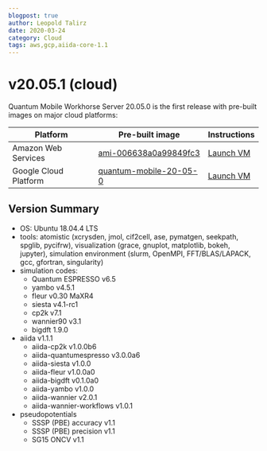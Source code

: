 ```yaml
---
blogpost: true
author: Leopold Talirz
date: 2020-03-24
category: Cloud
tags: aws,gcp,aiida-core-1.1
---
```


# v20.05.1 (cloud)

Quantum Mobile Workhorse Server 20.05.0 is the  first release with pre-built images on major cloud platforms:

| Platform | Pre-built image | Instructions |
| --- | --- | --- |
| Amazon Web Services | [ami-006638a0a99849fc3](https://eu-west-1.console.aws.amazon.com/ec2/v2/home#Images:visibility=public-images;search=006638a0a99849fc3) | [Launch VM](launch/aws) |
| Google Cloud Platform | [quantum-mobile-20-05-0](https://console.cloud.google.com/compute/imagesDetail/projects/marvel-nccr/global/images/quantum-mobile-20-05-0) | [Launch VM](launch/gcp) |

## Version Summary

 * OS: Ubuntu 18.04.4 LTS
 * tools: atomistic (xcrysden, jmol, cif2cell, ase, pymatgen, seekpath, spglib, pycifrw), visualization (grace, gnuplot, matplotlib, bokeh, jupyter), simulation environment (slurm, OpenMPI, FFT/BLAS/LAPACK, gcc, gfortran, singularity)
 * simulation codes:
   * Quantum ESPRESSO v6.5
   * yambo v4.5.1
   * fleur v0.30 MaXR4
   * siesta v4.1-rc1
   * cp2k v7.1
   * wannier90 v3.1
   * bigdft 1.9.0
 * aiida v1.1.1
   * aiida-cp2k v1.0.0b6
   * aiida-quantumespresso v3.0.0a6
   * aiida-siesta v1.0.0
   * aiida-fleur v1.0.0a0
   * aiida-bigdft v0.1.0a0
   * aiida-yambo v1.0.0
   * aiida-wannier v2.0.1
   * aiida-wannier-workflows v1.0.1
 * pseudopotentials
   * SSSP (PBE) accuracy v1.1
   * SSSP (PBE) precision v1.1
   * SG15 ONCV v1.1